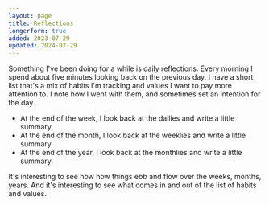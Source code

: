 ```yaml
---
layout: page
title: Reflections
longerform: true
added: 2023-07-29
updated: 2024-07-29
---
```


Something I've been doing for a while is daily reflections. Every morning I spend about five minutes looking back on the previous day. I have a short list that's a mix of habits I'm tracking and values I want to pay more attention to. I note how I went with them, and sometimes set an intention for the day.

- At the end of the week, I look back at the dailies and write a little summary.
- At the end of the month, I look back at the weeklies and write a little summary.
- At the end of the year, I look back at the monthlies and write a little summary.

It's interesting to see how how things ebb and flow over the weeks, months, years. And it's interesting to see what comes in and out of the list of habits and values.